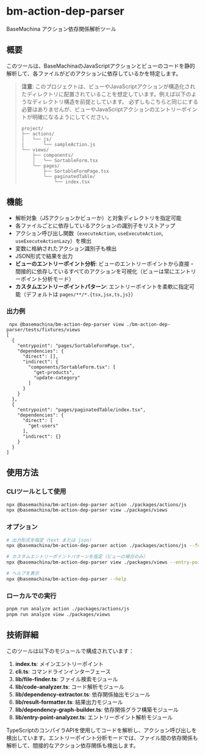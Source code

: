 # bm-action-dep-parser

BaseMachina アクション依存関係解析ツール

## 概要

このツールは、BaseMachinaのJavaScriptアクションとビューのコードを静的解析して、各ファイルがどのアクションに依存しているかを特定します。

> **注意**: このプロジェクトは、ビューやJavaScriptアクションが構造化されたディレクトリに配置されていることを想定しています。例えば以下のようなディレクトリ構造を前提としています。
> 必ずしもこちらと同じにする必要はありませんが、ビューやJavaScriptアクションのエントリーポイントが明確になるようにしてください。
>
> ```
> project/
> ├── actions/
> │   └── js/
> |       └── sampleAction.js
> └── views/
>     ├── components/
>     │   └── SortableForm.tsx
>     └── pages/
>         ├── SortableFormPage.tsx
>         └── paginatedTable/
>             └── index.tsx
> ```

## 機能

- 解析対象（JSアクションかビューか）と対象ディレクトリを指定可能
- 各ファイルごとに依存しているアクションの識別子をリストアップ
- アクション呼び出し関数（`executeAction`, `useExecuteAction`, `useExecuteActionLazy`）を検出
- 変数に格納されたアクション識別子も検出
- JSON形式で結果を出力
- **ビューのエントリーポイント分析**: ビューのエントリーポイントから直接・間接的に依存しているすべてのアクションを可視化（ビューは常にエントリーポイント分析モード）
- **カスタムエントリーポイントパターン**: エントリーポイントを柔軟に指定可能（デフォルトは `pages/**/*.{tsx,jsx,ts,js}`）

### 出力例

```
 npx @basemachina/bm-action-dep-parser view ./bm-action-dep-parser/tests/fixtures/views 
[
  {
    "entrypoint": "pages/SortableFormPage.tsx",
    "dependencies": {
      "direct": [],
      "indirect": {
        "components/SortableForm.tsx": [
          "get-products",
          "update-category"
        ]
      }
    }
  },
  {
    "entrypoint": "pages/paginatedTable/index.tsx",
    "dependencies": {
      "direct": [
        "get-users"
      ],
      "indirect": {}
    }
  }
]
```

## 使用方法

### CLIツールとして使用

```bash
npx @basemachina/bm-action-dep-parser action ./packages/actions/js
npx @basemachina/bm-action-dep-parser view ./packages/views
```

### オプション

```bash
# 出力形式を指定（text または json）
npx @basemachina/bm-action-dep-parser action ./packages/actions/js --format json

# カスタムエントリーポイントパターンを指定（ビューの場合のみ）
npx @basemachina/bm-action-dep-parser view ./packages/views --entry-point-patterns "**/*.tsx"

# ヘルプを表示
npx @basemachina/bm-action-dep-parser --help
```

### ローカルでの実行

```bash
pnpm run analyze action ./packages/actions/js
pnpm run analyze view ./packages/views
```

## 技術詳細

このツールは以下のモジュールで構成されています：

1. **index.ts**: メインエントリーポイント
2. **cli.ts**: コマンドラインインターフェース
3. **lib/file-finder.ts**: ファイル検索モジュール
4. **lib/code-analyzer.ts**: コード解析モジュール
5. **lib/dependency-extractor.ts**: 依存関係抽出モジュール
6. **lib/result-formatter.ts**: 結果出力モジュール
7. **lib/dependency-graph-builder.ts**: 依存関係グラフ構築モジュール
8. **lib/entry-point-analyzer.ts**: エントリーポイント解析モジュール

TypeScriptのコンパイラAPIを使用してコードを解析し、アクション呼び出しを検出しています。エントリーポイント分析モードでは、ファイル間の依存関係も解析して、間接的なアクション依存関係も検出します。

